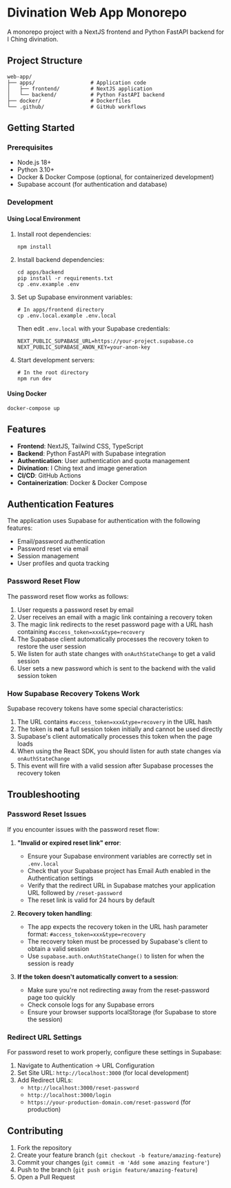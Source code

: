 # Divination Web App Monorepo

A monorepo project with a NextJS frontend and Python FastAPI backend for I Ching divination.

## Project Structure

```
web-app/
├── apps/                  # Application code
│   ├── frontend/          # NextJS application
│   └── backend/           # Python FastAPI backend
├── docker/                # Dockerfiles
└── .github/               # GitHub workflows
```

## Getting Started

### Prerequisites

- Node.js 18+
- Python 3.10+
- Docker & Docker Compose (optional, for containerized development)
- Supabase account (for authentication and database)

### Development

#### Using Local Environment

1. Install root dependencies:
   ```
   npm install
   ```

2. Install backend dependencies:
   ```
   cd apps/backend
   pip install -r requirements.txt
   cp .env.example .env
   ```

3. Set up Supabase environment variables:
   ```
   # In apps/frontend directory
   cp .env.local.example .env.local
   ```
   
   Then edit `.env.local` with your Supabase credentials:
   ```
   NEXT_PUBLIC_SUPABASE_URL=https://your-project.supabase.co
   NEXT_PUBLIC_SUPABASE_ANON_KEY=your-anon-key
   ```

4. Start development servers:
   ```
   # In the root directory
   npm run dev
   ```

#### Using Docker

```
docker-compose up
```

## Features

- **Frontend**: NextJS, Tailwind CSS, TypeScript
- **Backend**: Python FastAPI with Supabase integration
- **Authentication**: User authentication and quota management
- **Divination**: I Ching text and image generation
- **CI/CD**: GitHub Actions
- **Containerization**: Docker & Docker Compose

## Authentication Features

The application uses Supabase for authentication with the following features:

- Email/password authentication
- Password reset via email
- Session management
- User profiles and quota tracking

### Password Reset Flow

The password reset flow works as follows:

1. User requests a password reset by email
2. User receives an email with a magic link containing a recovery token
3. The magic link redirects to the reset password page with a URL hash containing `#access_token=xxx&type=recovery`
4. The Supabase client automatically processes the recovery token to restore the user session
5. We listen for auth state changes with `onAuthStateChange` to get a valid session
6. User sets a new password which is sent to the backend with the valid session token

### How Supabase Recovery Tokens Work

Supabase recovery tokens have some special characteristics:

1. The URL contains `#access_token=xxx&type=recovery` in the URL hash
2. The token is **not** a full session token initially and cannot be used directly
3. Supabase's client automatically processes this token when the page loads
4. When using the React SDK, you should listen for auth state changes via `onAuthStateChange`
5. This event will fire with a valid session after Supabase processes the recovery token

## Troubleshooting

### Password Reset Issues

If you encounter issues with the password reset flow:

1. **"Invalid or expired reset link" error**:
   - Ensure your Supabase environment variables are correctly set in `.env.local`
   - Check that your Supabase project has Email Auth enabled in the Authentication settings
   - Verify that the redirect URL in Supabase matches your application URL followed by `/reset-password`
   - The reset link is valid for 24 hours by default

2. **Recovery token handling**:
   - The app expects the recovery token in the URL hash parameter format: `#access_token=xxx&type=recovery`
   - The recovery token must be processed by Supabase's client to obtain a valid session
   - Use `supabase.auth.onAuthStateChange()` to listen for when the session is ready

3. **If the token doesn't automatically convert to a session**:
   - Make sure you're not redirecting away from the reset-password page too quickly
   - Check console logs for any Supabase errors
   - Ensure your browser supports localStorage (for Supabase to store the session)

### Redirect URL Settings

For password reset to work properly, configure these settings in Supabase:

1. Navigate to Authentication → URL Configuration
2. Set Site URL: `http://localhost:3000` (for local development)
3. Add Redirect URLs:
   - `http://localhost:3000/reset-password`
   - `http://localhost:3000/login`
   - `https://your-production-domain.com/reset-password` (for production)

## Contributing

1. Fork the repository
2. Create your feature branch (`git checkout -b feature/amazing-feature`)
3. Commit your changes (`git commit -m 'Add some amazing feature'`)
4. Push to the branch (`git push origin feature/amazing-feature`)
5. Open a Pull Request 
